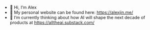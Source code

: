 - 👋 Hi, I’m Alex
- 🔗 My personal website can be found here: https://alexjin.me/
- 🌱 I’m currently thinking about how AI will shape the next decade of products at https://alltheai.substack.com/
